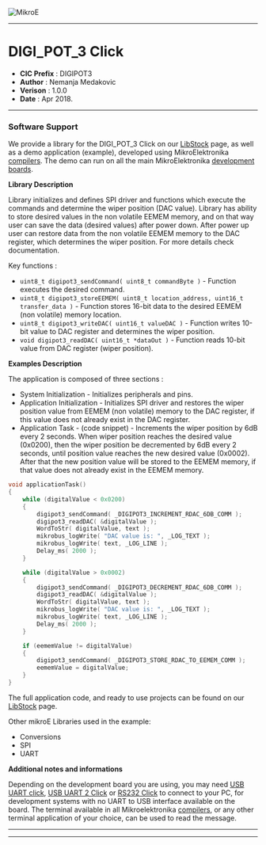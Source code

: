 ![MikroE](http://www.mikroe.com/img/designs/beta/logo_small.png)

---

# DIGI_POT_3 Click

- **CIC Prefix**  : DIGIPOT3
- **Author**      : Nemanja Medakovic
- **Verison**     : 1.0.0
- **Date**        : Apr 2018.

---

### Software Support

We provide a library for the DIGI_POT_3 Click on our [LibStock](https://libstock.mikroe.com/projects/view/2381/digi-pot-3-click) 
page, as well as a demo application (example), developed using MikroElektronika 
[compilers](http://shop.mikroe.com/compilers). The demo can run on all the main 
MikroElektronika [development boards](http://shop.mikroe.com/development-boards).

**Library Description**

Library initializes and defines SPI driver and functions which execute the commands and determine the wiper position (DAC value).
Library has ability to store desired values in the non volatile EEMEM memory, and on that way user can save the data (desired values) 
after power down. After power up user can restore data from the non volatile EEMEM memory to the DAC register, which determines the wiper position.
For more details check documentation.

Key functions :

- ``` uint8_t digipot3_sendCommand( uint8_t commandByte ) ``` - Function executes the desired command.
- ``` uint8_t digipot3_storeEEMEM( uint8_t location_address, uint16_t transfer_data ) ``` - Function stores 16-bit data to the desired 
  EEMEM (non volatile) memory location.
- ``` uint8_t digipot3_writeDAC( uint16_t valueDAC ) ``` - Function writes 10-bit value to DAC register and determines the wiper position.
- ``` void digipot3_readDAC( uint16_t *dataOut ) ``` - Function reads 10-bit value from DAC register (wiper position).

**Examples Description**

The application is composed of three sections :

- System Initialization - Initializes peripherals and pins.
- Application Initialization - Initializes SPI driver and restores the wiper position value from
  EEMEM (non volatile) memory to the DAC register, if this value does not already exist in the DAC register.
- Application Task - (code snippet) - Increments the wiper position by 6dB every 2 seconds. When wiper position
  reaches the desired value (0x0200), then the wiper position be decremented by 6dB every 2 seconds, until position 
  value reaches the new desired value (0x0002). After that the new position value will be stored to the EEMEM memory,
  if that value does not already exist in the EEMEM memory.


```.c
void applicationTask()
{
    while (digitalValue < 0x0200)
    {
        digipot3_sendCommand( _DIGIPOT3_INCREMENT_RDAC_6DB_COMM );
        digipot3_readDAC( &digitalValue );
        WordToStr( digitalValue, text );
        mikrobus_logWrite( "DAC value is: ", _LOG_TEXT );
        mikrobus_logWrite( text, _LOG_LINE );
        Delay_ms( 2000 );
    }

    while (digitalValue > 0x0002)
    {
        digipot3_sendCommand( _DIGIPOT3_DECREMENT_RDAC_6DB_COMM );
        digipot3_readDAC( &digitalValue );
        WordToStr( digitalValue, text );
        mikrobus_logWrite( "DAC value is: ", _LOG_TEXT );
        mikrobus_logWrite( text, _LOG_LINE );
        Delay_ms( 2000 );
    }

    if (eememValue != digitalValue)
    {
        digipot3_sendCommand( _DIGIPOT3_STORE_RDAC_TO_EEMEM_COMM );
        eememValue = digitalValue;
    }
}
```

The full application code, and ready to use projects can be found on our 
[LibStock](https://libstock.mikroe.com/projects/view/2381/digi-pot-3-click) page.

Other mikroE Libraries used in the example:

- Conversions
- SPI
- UART

**Additional notes and informations**

Depending on the development board you are using, you may need 
[USB UART click](http://shop.mikroe.com/usb-uart-click), 
[USB UART 2 Click](http://shop.mikroe.com/usb-uart-2-click) or 
[RS232 Click](http://shop.mikroe.com/rs232-click) to connect to your PC, for 
development systems with no UART to USB interface available on the board. The 
terminal available in all Mikroelektronika 
[compilers](http://shop.mikroe.com/compilers), or any other terminal application 
of your choice, can be used to read the message.

---
---
